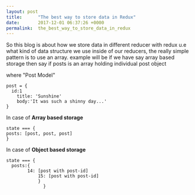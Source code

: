 ```yaml
---
layout: post
title:      "The best way to store data in Redux"
date:       2017-12-01 06:37:26 +0000
permalink:  the_best_way_to_store_data_in_redux
---
```



So this blog is about how we store data in different reducer with redux u.e what kind of data structure we use inside of our reducers, the really simple pattern is to use an array. example will be if we have say array based storage then say if posts is an array holding individual post object

where "Post Model"

```
post = {
  id:1
	title: 'Sunshine'
	body:'It was such a shinny day...'
}

```
In case of **Array based storage**
```
state === {
posts: [post, post, post]
}
```

In case of **Object based storage**

```
state === {
  posts:{
	    14: [post with post-id]
			15: [post with post-id]
			}
			  }
```

